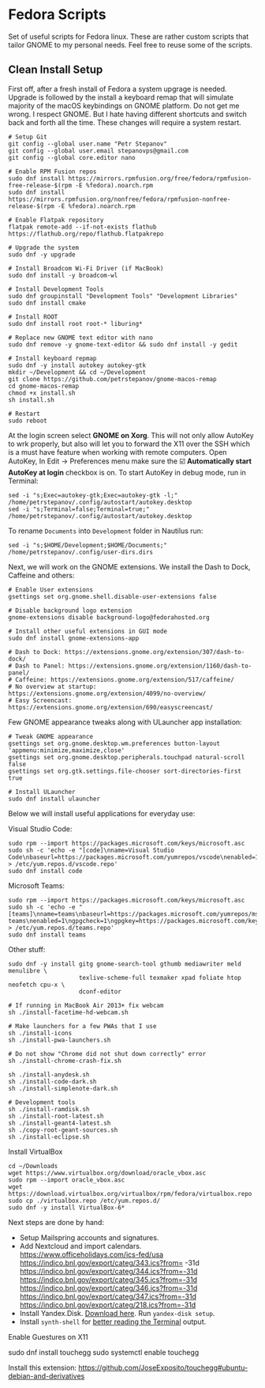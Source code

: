 # Fedora Scripts
Set of useful scripts for Fedora linux. These are rather custom scripts that tailor GNOME to my personal needs. Feel free to reuse some of the scripts.

## Clean Install Setup

First off, after a fresh install of Fedora a system upgrage is needed. Upgrade is followed by the install a keyboard remap that will simulate majority of the macOS keybindings on GNOME platform. Do not get me wrong. I respect GNOME. But I hate having different shortcuts and switch back and forth all the time. These changes will require a system restart.

```
# Setup Git
git config --global user.name "Petr Stepanov"
git config --global user.email stepanovps@gmail.com
git config --global core.editor nano

# Enable RPM Fusion repos
sudo dnf install https://mirrors.rpmfusion.org/free/fedora/rpmfusion-free-release-$(rpm -E %fedora).noarch.rpm 
sudo dnf install https://mirrors.rpmfusion.org/nonfree/fedora/rpmfusion-nonfree-release-$(rpm -E %fedora).noarch.rpm

# Enable Flatpak repository
flatpak remote-add --if-not-exists flathub https://flathub.org/repo/flathub.flatpakrepo

# Upgrade the system
sudo dnf -y upgrade

# Install Broadcom Wi-Fi Driver (if MacBook)
sudo dnf install -y broadcom-wl

# Install Development Tools
sudo dnf groupinstall "Development Tools" "Development Libraries"
sudo dnf install cmake

# Install ROOT
sudo dnf install root root-* liburing*

# Replace new GNOME text editor with nano
sudo dnf remove -y gnome-text-editor && sudo dnf install -y gedit

# Install keyboard repmap
sudo dnf -y install autokey autokey-gtk
mkdir ~/Development && cd ~/Development
git clone https://github.com/petrstepanov/gnome-macos-remap
cd gnome-macos-remap
chmod +x install.sh
sh install.sh

# Restart
sudo reboot
```

At the login screen select **GNOME on Xorg**. This will not only allow AutoKey to wrk properly, but also will let you to forward the X11 over the SSH which is a must have feature when working with remote computers. Open AutoKey, In Edit -> Preferences menu make sure the ☑️ **Automatically start AutoKey at login** checkbox is on. To start AutoKey in debug mode, run in Terminal:

```
sed -i "s;Exec=autokey-gtk;Exec=autokey-gtk -l;" /home/petrstepanov/.config/autostart/autokey.desktop
sed -i "s;Terminal=false;Terminal=true;" /home/petrstepanov/.config/autostart/autokey.desktop
```

To rename `Documents` into `Development` folder in Nautilus run:
```
sed -i "s;$HOME/Development;$HOME/Documents;" /home/petrstepanov/.config/user-dirs.dirs
```

Next, we will work on the GNOME extensions. We install the Dash to Dock, Caffeine and others:

```
# Enable User extensions
gsettings set org.gnome.shell.disable-user-extensions false

# Disable background logo extension
gnome-extensions disable background-logo@fedorahosted.org

# Install other useful extensions in GUI mode
sudo dnf install gnome-extensions-app

# Dash to Dock: https://extensions.gnome.org/extension/307/dash-to-dock/
# Dash to Panel: https://extensions.gnome.org/extension/1160/dash-to-panel/
# Caffeine: https://extensions.gnome.org/extension/517/caffeine/
# No overview at startup: https://extensions.gnome.org/extension/4099/no-overview/
# Easy Screencast: https://extensions.gnome.org/extension/690/easyscreencast/
```

Few GNOME appearance tweaks along with ULauncher app installation:

```
# Tweak GNOME appearance
gsettings set org.gnome.desktop.wm.preferences button-layout 'appmenu:minimize,maximize,close'
gsettings set org.gnome.desktop.peripherals.touchpad natural-scroll false
gsettings set org.gtk.settings.file-chooser sort-directories-first true

# Install ULauncher
sudo dnf install ulauncher
```

Below we will install useful applications for everyday use:

Visual Studio Code:
```
sudo rpm --import https://packages.microsoft.com/keys/microsoft.asc
sudo sh -c 'echo -e "[code]\nname=Visual Studio Code\nbaseurl=https://packages.microsoft.com/yumrepos/vscode\nenabled=1\ngpgcheck=1\ngpgkey=https://packages.microsoft.com/keys/microsoft.asc" > /etc/yum.repos.d/vscode.repo'
sudo dnf install code
```

Microsoft Teams:
```
sudo rpm --import https://packages.microsoft.com/keys/microsoft.asc
sudo sh -c 'echo -e "[teams]\nname=teams\nbaseurl=https://packages.microsoft.com/yumrepos/ms-teams\nenabled=1\ngpgcheck=1\ngpgkey=https://packages.microsoft.com/keys/microsoft.asc" > /etc/yum.repos.d/teams.repo'
sudo dnf install teams
```

Other stuff:
```
sudo dnf -y install gitg gnome-search-tool gthumb mediawriter meld menulibre \
                    texlive-scheme-full texmaker xpad foliate htop neofetch cpu-x \
                    dconf-editor

# If running in MacBook Air 2013+ fix webcam
sh ./install-facetime-hd-webcam.sh

# Make launchers for a few PWAs that I use
sh ./install-icons
sh ./install-pwa-launchers.sh

# Do not show "Chrome did not shut down correctly" error
sh ./install-chrome-crash-fix.sh

sh ./install-anydesk.sh
sh ./install-code-dark.sh
sh ./install-simplenote-dark.sh

# Development tools
sh ./install-ramdisk.sh
sh ./install-root-latest.sh
sh ./install-geant4-latest.sh
sh ./copy-root-geant-sources.sh
sh ./install-eclipse.sh
```

Install VirtualBox

```
cd ~/Downloads
wget https://www.virtualbox.org/download/oracle_vbox.asc
sudo rpm --import oracle_vbox.asc
wget https://download.virtualbox.org/virtualbox/rpm/fedora/virtualbox.repo
sudo cp ./virtualbox.repo /etc/yum.repos.d/
sudo dnf -y install VirtualBox-6*
```

Next steps are done by hand:
* Setup Mailspring accounts and signatures.
* Add Nextcloud and import calendars.<br/>https://www.officeholidays.com/ics-fed/usa<br/>https://indico.bnl.gov/export/categ/343.ics?from=       -31d<br/>https://indico.bnl.gov/export/categ/344.ics?from=-31d</br>https://indico.bnl.gov/export/categ/345.ics?from=-31d</br>https://indico.bnl.gov/export/categ/346.ics?from=-31d</br>https://indico.bnl.gov/export/categ/347.ics?from=-31d</br>https://indico.bnl.gov/export/categ/218.ics?from=-31d
* Install Yandex.Disk. [Download here](https://repo.yandex.ru/yandex-disk/yandex-disk-latest.x86_64.rpm). Run `yandex-disk setup`.
* Install `synth-shell` for [better reading the Terminal](https://github.com/andresgongora/synth-shell) output.

Enable Guestures on X11

sudo dnf install touchegg
sudo systemctl enable touchegg

Install this extension: https://github.com/JoseExposito/touchegg#ubuntu-debian-and-derivatives
